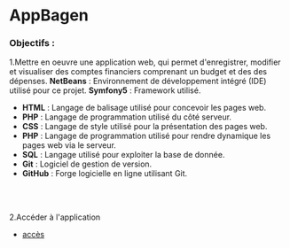 # AppBagen

### Objectifs :

1.Mettre en oeuvre une application web, qui permet d'enregistrer, modifier et visualiser des comptes financiers comprenant un budget et des des dépenses.
 **NetBeans** : Environnement de développement intégré (IDE) utilisé pour ce projet.
 **Symfony5** : Framework utilisé.
- **HTML** : Langage de balisage utilisé pour concevoir les pages web.
- **PHP** : Langage de programmation utilisé du côté serveur.
- **CSS** : Langage de style utilisé pour la présentation des pages web.
- **PHP** : Langage de programmation utilisé pour rendre dynamique les pages web via le serveur.
- **SQL** : Langage utilisé pour exploiter la base de donnée.
- **Git** : Logiciel de gestion de version.
- **GitHub** : Forge logicielle en ligne utilisant Git.


 <br>



  <br>

 2.Accéder à l'application

 - [accès](https://bagen.alwaysdata.net/bagen/public/index.php)
